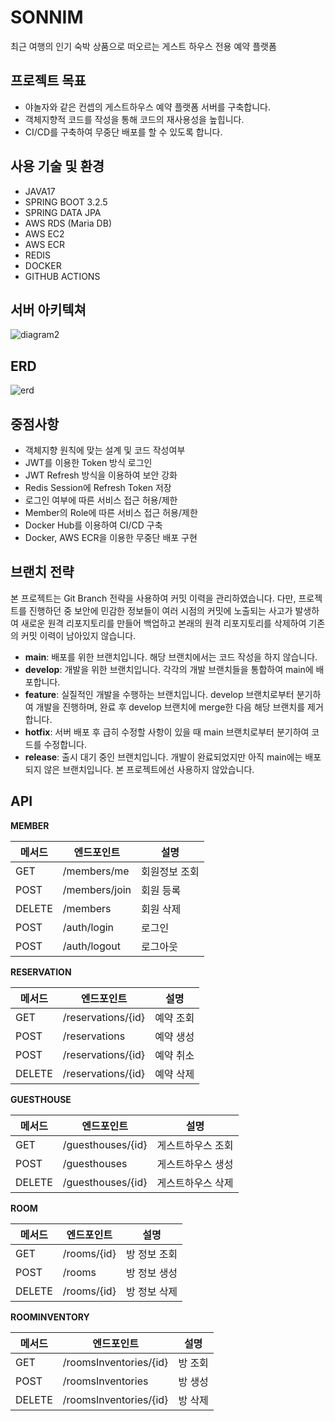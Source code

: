# SONNIM
최근 여행의 인기 숙박 상품으로 떠오르는 게스트 하우스 전용 예약 플랫폼

## 프로젝트 목표
- 야놀자와 같은 컨셉의 게스트하우스 예약 플랫폼 서버를 구축합니다.
- 객체지향적 코드를 작성을 통해 코드의 재사용성을 높힙니다.
- CI/CD를 구축하여 무중단 배포를 할 수 있도록 합니다.

## 사용 기술 및 환경
- JAVA17
- SPRING BOOT 3.2.5
- SPRING DATA JPA
- AWS RDS (Maria DB)
- AWS EC2
- AWS ECR
- REDIS
- DOCKER
- GITHUB ACTIONS

## 서버 아키텍쳐
![diagram2](https://github.com/psh94/sonnim-server/assets/84213252/b2a4d60d-367d-43fa-98fb-865765c5e3ea)

## ERD

![erd](https://github.com/psh94/sonnim-server/assets/84213252/fd2b027e-49b3-4649-8410-ce0801b9e4d6)

## 중점사항
- 객체지향 원칙에 맞는 설계 및 코드 작성여부
- JWT를 이용한 Token 방식 로그인
- JWT Refresh 방식을 이용하여 보안 강화
- Redis Session에 Refresh Token 저장
- 로그인 여부에 따른 서비스 접근 허용/제한
- Member의 Role에 따른 서비스 접근 허용/제한
- Docker Hub를 이용하여 CI/CD 구축
- Docker, AWS ECR을 이용한 무중단 배포 구현

## 브랜치 전략
본 프로젝트는 Git Branch 전략을 사용하여 커밋 이력을 관리하였습니다. 다만, 프로젝트를 진행하던 중 보안에 민감한 정보들이 여러 시점의 커밋에 노출되는 사고가 발생하여 새로운 원격 리포지토리를 만들어 백업하고 본래의 원격 리포지토리를 삭제하여 기존의 커밋 이력이 남아있지 않습니다.
- **main**: 배포를 위한 브랜치입니다. 해당 브랜치에서는 코드 작성을 하지 않습니다.
- **develop**: 개발을 위한 브랜치입니다. 각각의 개발 브랜치들을 통합하여 main에 배포합니다.
- **feature**: 실질적인 개발을 수행하는 브랜치입니다. develop 브랜치로부터 분기하여 개발을 진행하며, 완료 후 develop 브랜치에 merge한 다음 해당 브랜치를 제거합니다.
- **hotfix**: 서버 배포 후 급히 수정할 사항이 있을 때 main 브랜치로부터 분기하여 코드를 수정합니다.
- **release**: 출시 대기 중인 브랜치입니다. 개발이 완료되었지만 아직 main에는 배포되지 않은 브랜치입니다. 본 프로젝트에선 사용하지 않았습니다.

## API

**MEMBER**

| 메서드 | 엔드포인트  | 설명         |
|---------|-----------|---------------------|
| GET     | /members/me  | 회원정보 조회        |
| POST    | /members/join| 회원 등록           |
| DELETE  | /members     | 회원 삭제           |
| POST    | /auth/login  | 로그인             |
| POST    | /auth/logout | 로그아웃            |


**RESERVATION**

| 메서드 | 엔드포인트  | 설명         |
|--------|-----------|---------------------|
| GET    | /reservations/{id}  | 예약 조회     |
| POST   | /reservations       | 예약 생성     |
| POST   | /reservations/{id}  | 예약 취소     |
| DELETE | /reservations/{id}  | 예약 삭제     |


**GUESTHOUSE**

| 메서드 | 엔드포인트  | 설명         |
|--------|-----------|---------------------|
| GET    | /guesthouses/{id}  | 게스트하우스 조회     |
| POST   | /guesthouses       | 게스트하우스 생성     |
| DELETE | /guesthouses/{id}  | 게스트하우스 삭제     |

**ROOM**

| 메서드 | 엔드포인트  | 설명         |
|--------|-----------|---------------------|
| GET    | /rooms/{id}  | 방 정보 조회     |
| POST   | /rooms       | 방 정보 생성     |
| DELETE | /rooms/{id}  | 방 정보 삭제     |

**ROOMINVENTORY**

| 메서드 | 엔드포인트  | 설명         |
|--------|-----------|---------------------|
| GET    | /roomsInventories/{id}  | 방 조회     |
| POST   | /roomsInventories       | 방 생성     |
| DELETE | /roomsInventories/{id}  | 방 삭제     |
